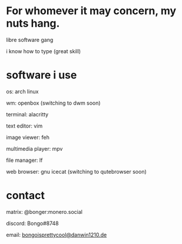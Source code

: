 # For whomever it may concern, my nuts hang.

libre software gang

i know how to type (great skill)

# software i use

os: arch linux

wm: openbox (switching to dwm soon)

terminal: alacritty

text editor: vim

image viewer: feh

multimedia player: mpv

file manager: lf

web browser: gnu icecat (switching to qutebrowser soon)

# contact
matrix: @bonger:monero.social

discord: Bongo#8748

email: bongoisprettycool@danwin1210.de
